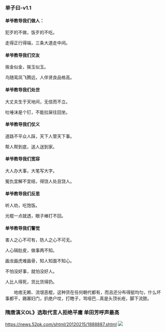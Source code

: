 ### 单子曰-v1.1

#### 单爷教导我们做人：

犯歹的不做，饭歹的不吃。

走得正行得端，三条大道走中间。

#### 单爷教导我们交友

挨金似金，挨玉似玉。

鸟随鸾凤飞腾远，人伴贤良品格高。

#### 单爷教导我们处世

大丈夫生于天地间，无信而不立。

吐唾沫是个钉，不能拉屎往回坐。

#### 单爷教导我们仗义

道路不平众人踩，天下人管天下事。

帮人帮到底，送人送到家。

#### 单爷教导我们宽容

大人办大事，大笔写大字。

冤仇宜解不宜结，得饶人处且饶人。

#### 单爷教导我们反思

听人劝，吃饱饭。

光棍一点就透，眼子棒打不回。

#### 单爷教导我们警觉

害人之心不可有，防人之心不可无。

人心隔肚皮，做事两不知。

画龙画虎难画骨，知人知面不知心。

不怕没好事，就怕没好人。

人比人得死，货比货得扔。

　　地痞无赖、流氓恶棍，这种货在任何朝代都有，而且还分布得挺均匀，什么坏事都干，踢寡妇门，扒绝户坟，打瞎子，骂哑巴…真是头顶长疮，脚下流脓。

### 隋唐演义OL》选取代言人拒绝平庸 单田芳呼声最高
https://news.52pk.com/shtml/20120215/1888887.shtml
![](https://pic3.52pk.com/files/120215/309294_151601_1.jpg)

